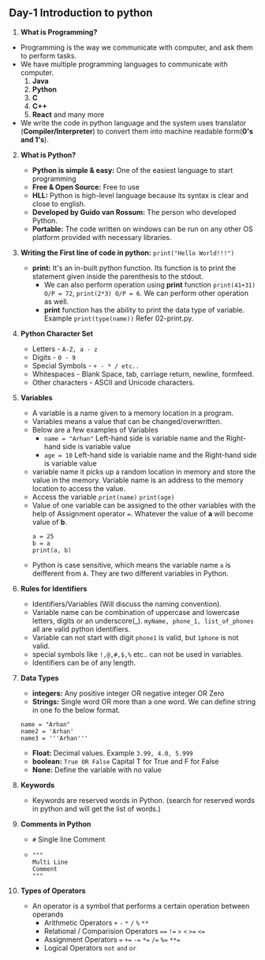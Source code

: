 ## Day-1 Introduction to python

1. **What is Programming?**
  - Programming is the way we communicate with computer, and ask them to perform tasks.
  - We have multiple programming languages to communicate with computer.
    1. **Java**
    2. **Python**
    3. **C**
    4. **C++**
    5. **React** and many more
  - We write the code in python language and the system uses translator (**Compiler/Interpreter**) to convert them into machine readable form(**0's and 1's**).

2. **What is Python?**
   - **Python is simple & easy:** One of the easiest language to start programming 
   - **Free & Open Source:** Free to use 
   - **HLL:** Python is high-level language because its syntax is clear and close to english.
   - **Developed by Guido van Rossum:** The person who developed Python.
   - **Portable:** The code written on windows can be run on any other OS platform provided with necessary libraries.
  
3. **Writing the First line of code in python:** `print("Hello World!!!")`
   - **print:** It's an in-built python function. Its function is to print the statement given inside the parenthesis to the stdout.
     - We can also perform operation using **print** function `print(41+31) O/P = 72`, `print(2*3) O/P = 6`. We can perform other operation as well.
     - **print** function has the ability to print the data type of variable. Example `print(type(name))` Refer 02-print.py.

4. **Python Character Set**
   - Letters - `A-Z, a - z`
   - Digits - `0 - 9`
   - Special Symbols - `+ - * / etc..`
   - Whitespaces - Blank Space, tab, carriage return, newline, formfeed.
   - Other characters - ASCII and Unicode characters.
  
5. **Variables**
   - A variable is a name given to a memory location in a program.
   - Variables means a value that can be changed/overwritten.
   - Below are a few examples of Variables
     - `name = "Arhan"` Left-hand side is variable name and the Right-hand side is variable value
     - `age = 10`         Left-hand side is variable name and the Right-hand side is variable value
   - variable name it picks up a random location in memory and store the value in the memory. Variable name is an address to the memory location to access the value.
   - Access the variable `print(name)` `print(age)`
   - Value of one variable can be assigned to the other variables with the help of Assignment operator `=`. Whatever the value of **a** will become value of **b**.
     ```
     a = 25
     b = a
     print(a, b)
     ```
    - Python is case sensitive, which means the variable name `a` is deifferent from `A`. They are two different variables in Python.
6. **Rules for Identifiers**
   - Identifiers/Variables (Will discuss the naming convention).
   - Variable name can be combination of uppercase and lowercase letters, digits or an underscore(_). `myName, phone_1, list_of_phones` all are valid python identifiers.
   - Variable can not start with digit `phone1` is valid, but `1phone` is not valid.
   - special symbols like `!,@,#,$,%` etc.. can not be used in variables.
   - Identifiers can be of any length.
  
7. **Data Types**
   - **integers:** Any positive integer OR negative integer OR Zero
   - **Strings:** Single word OR more than a one word. We can define string in one fo the below format.
   ```
   name = "Arhan"
   name2 = 'Arhan'
   name3 = '''Arhan'''
   ```
   - **Float:** Decimal values. Example `3.99, 4.0, 5.999`
   - **boolean:** `True OR False` Capital T for True and F for False
   - **None:** Define the variable with no value
  
8. **Keywords**
   - Keywords are reserved words in Python. (search for reserved words in python and will get the list of words.)

9. **Comments in Python**
    - `#` Single line Comment
    - ```
      """
      Multi Line
      Comment
      """
      ```
10. **Types of Operators**
    - An operator is a symbol that performs a certain operation between operands
      - Arithmetic Operators `+` `-` `*` `/` `%` `**`
      - Relational / Comparision Operators `==` `!=` `>` `<` `>=` `<=`
      - Assignment Operators `=` `+=` `-=` `*=` `/=` `%=` `**=`
      - Logical Operators `not` `and` `or`
